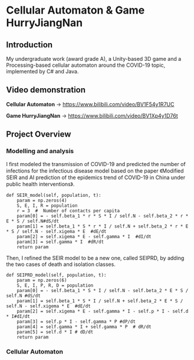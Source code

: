 # Cellular Automaton & Game HurryJiangNan

## Introduction
My undergraduate work (award grade A), a Unity-based 3D game and a Processing-based cellular automaton around the COVID-19 topic, implemented by C# and Java.

## Video demonstration

**Cellular Automaton** -> https://www.bilibili.com/video/BV1F54y1R7UC

**Game HurryJiangNan** -> https://www.bilibili.com/video/BV1Xp4y1D76t

<!-- ![screen2](https://github.com/fwyc0573/HurryJiangNan/blob/main/fig/fig1.png) -->

## Project Overview

### Modelling and analysis
I first modeled the transmission of COVID-19 and predicted the number of infections for the infectious disease model based on the paper 《Modified SEIR and AI prediction of the epidemics trend of COVID-19 in China under public health interventions》.

<!-- fig2 fig3 -->


```
def SEIR_model(self, population, t):
    param = np.zeros(4)
    S, E, I, R = population
    r = 3  #  Number of contacts per capita
    param[0] = - self.beta_1 * r * S * I / self.N - self.beta_2 * r * E * S / self.N#dS/dt
    param[1] = self.beta_1 * S * r * I / self.N + self.beta_2 * r * E * S / self.N - self.xigema * E  #dE/dt
    param[2] = self.xigema * E - self.gamma * I  #dI/dt
    param[3] = self.gamma * I  #dR/dt
    return param
```
<!-- fig4 -->

Then, I refined the SEIR model to be a new one, called SEIPRD, by adding the two cases of death and isolation classes.
<!-- fig4 -->
```
def SEIPRD_model(self, population, t):
    param = np.zeros(6)
    S, E, I, P, R, D = population
    param[0] = - self.beta_1 * S * I / self.N - self.beta_2 * E * S / self.N #dS/dt
    param[1] = self.beta_1 * S * I / self.N + self.beta_2 * E * S / self.N - self.xigema * E  #dE/dt
    param[2] = self.xigema * E - self.gamma * I - self.p * I - self.d * I#dI/dt
    param[3] = self.p * I - self.gamma * P #dP/dt
    param[4] = self.gamma * I + self.gamma * P  # dR/dt
    param[5] = self.d * I # dD/dt
    return param
```

### Cellular Automaton



